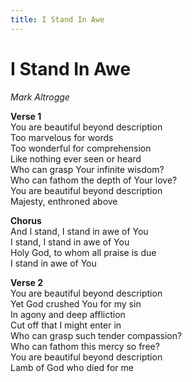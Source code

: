 ```yaml
---
title: I Stand In Awe
---
```


# I Stand In Awe
  
_Mark Altrogge_  
  
**Verse 1**  
You are beautiful beyond description  
Too marvelous for words  
Too wonderful for comprehension  
Like nothing ever seen or heard  
Who can grasp Your infinite wisdom?  
Who can fathom the depth of Your love?  
You are beautiful beyond description  
Majesty, enthroned above  
  
**Chorus**  
And I stand, I stand in awe of You  
I stand, I stand in awe of You  
Holy God, to whom all praise is due  
I stand in awe of You  
  
**Verse 2**  
You are beautiful beyond description  
Yet God crushed You for my sin  
In agony and deep affliction  
Cut off that I might enter in  
Who can grasp such tender compassion?  
Who can fathom this mercy so free?  
You are beautiful beyond description  
Lamb of God who died for me  